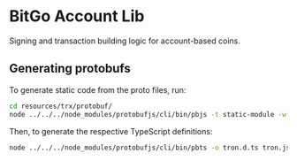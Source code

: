 # BitGo Account Lib

Signing and transaction building logic for account-based coins.

## Generating protobufs

To generate static code from the proto files, run:

```bash
cd resources/trx/protobuf/
node ../../../node_modules/protobufjs/cli/bin/pbjs -t static-module -w commonjs -o tron.js Discover.proto Contract.proto tron.proto
```

Then, to generate the respective TypeScript definitions:

```bash
node ../../../node_modules/protobufjs/cli/bin/pbts -o tron.d.ts tron.js
```
